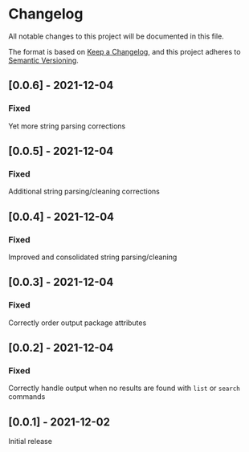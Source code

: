 # Changelog
All notable changes to this project will be documented in this file.

The format is based on [Keep a Changelog](https://keepachangelog.com/en/1.0.0/),
and this project adheres to [Semantic Versioning](https://semver.org/spec/v2.0.0.html).

## [0.0.6] - 2021-12-04
### Fixed
Yet more string parsing corrections

## [0.0.5] - 2021-12-04
### Fixed
Additional string parsing/cleaning corrections

## [0.0.4] - 2021-12-04
### Fixed
Improved and consolidated string parsing/cleaning

## [0.0.3] - 2021-12-04
### Fixed
Correctly order output package attributes

## [0.0.2] - 2021-12-04
### Fixed
Correctly handle output when no results are found with `list` or `search` commands

## [0.0.1] - 2021-12-02
Initial release
